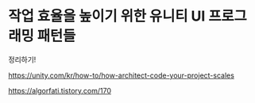 # 작업 효율을 높이기 위한 유니티 UI 프로그래밍 패턴들
정리하기!

https://unity.com/kr/how-to/how-architect-code-your-project-scales

https://algorfati.tistory.com/170
